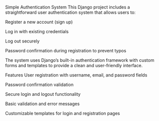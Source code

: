 Simple Authentication System
This Django project includes a straightforward user authentication system that allows users to:

Register a new account (sign up)

Log in with existing credentials

Log out securely

Password confirmation during registration to prevent typos

The system uses Django’s built-in authentication framework with custom forms and templates to provide a clean and user-friendly interface.

Features
User registration with username, email, and password fields

Password confirmation validation

Secure login and logout functionality

Basic validation and error messages

Customizable templates for login and registration pages
